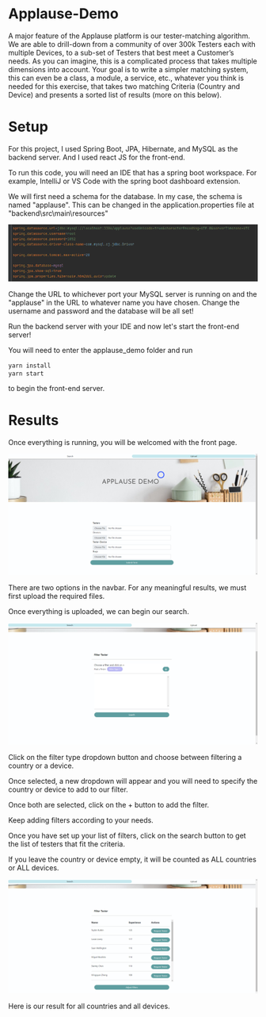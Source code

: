 # Applause-Demo
A major feature of the Applause platform is our tester-matching algorithm. We are able to drill-down from a community of over 300k Testers each with multiple Devices, to a sub-set of Testers that best meet a Customer’s needs. As you can imagine, this is a complicated process that takes multiple dimensions into account.
Your goal is to write a simpler matching system, this can even be a class, a module, a service, etc., whatever you think is needed for this exercise, that takes two matching Criteria (Country and Device) and presents a sorted list of results (more on this below).

# Setup
For this project, I used Spring Boot, JPA, Hibernate, and MySQL as the backend server. And I used react JS for the front-end.

To run this code, you will need an IDE that has a spring boot workspace. For example, IntelliJ or VS Code with the spring boot dashboard extension.

We will first need a schema for the database.
In my case, the schema is named "applause".
This can be changed in the application.properties file at "backend\src\main\resources\"

![appProps](./assets/appProps.PNG)

Change the URL to whichever port your MySQL server is running on and the "applause" in the URL to whatever name you have chosen.
Change the username and password and the database will be all set!

Run the backend server with your IDE and now let's start the front-end server!

You will need to enter the applause_demo folder and run 
    
    yarn install
    yarn start

to begin the front-end server.


# Results
Once everything is running, you will be welcomed with the front page.

![home](/assets/home.PNG)

There are two options in the navbar. For any meaningful results, we must first upload the required files.

Once everything is uploaded, we can begin our search.

![search](/assets/search.PNG)

Click on the filter type dropdown button and choose between filtering a country or a device.

Once selected, a new dropdown will appear and you will need to specify the country or device to add to our filter.

Once both are selected, click on the + button to add the filter.

Keep adding filters according to your needs.

Once you have set up your list of filters, click on the search button to get the list of testers that fit the criteria.

If you leave the country or device empty, it will be counted as ALL countries or ALL devices.

![list](./assets/list.PNG)

Here is our result for all countries and all devices.

